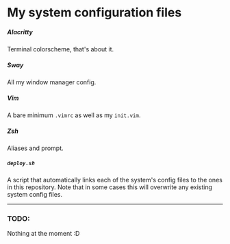 # My system configuration files

##### Alacritty
Terminal colorscheme, that's about it.

##### Sway
All my window manager config.

##### Vim
A bare minimum `.vimrc` as well as my `init.vim`.

##### Zsh
Aliases and prompt.

##### `deploy.sh`
A script that automatically links each of the system's config files to the ones in this repository.
Note that in some cases this will overwrite any existing system config files.

---

### TODO:

Nothing at the moment :D

